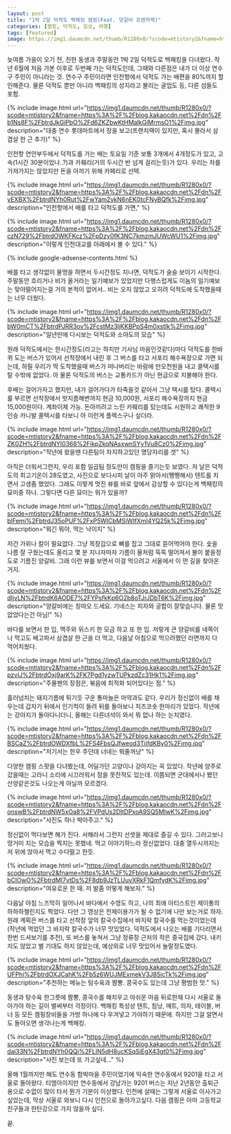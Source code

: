 ```yaml
---
layout: post
title: "1박 2일 덕적도 백패킹 캠핑(Feat. 양갈비 프렌치랙)"
categories: [캠핑, 덕적도, 일상, 여행]
tags: [featured]
image: https://img1.daumcdn.net/thumb/R1280x0/?scode=mtistory2&fname=https%3A%2F%2Fblog.kakaocdn.net%2Fdn%2FblFemj%2FbtrdJ35oPUF%2FxP5WICbMSiWIfXmI4YQ25k%2Fimg.jpg
---
```


늦여름 가을이 오기 전, 친한 동생과 주말동안 1박 2일 덕적도로 백패킹을 다녀왔다. 작년 6월에 처음 가본 이후로 두번째 가는 덕적도인데, 그때와 다른점은 내가 더 이상 연수구 주민이 아니라는 것. 연수구 주민이라면 인천항에서 덕적도 가는 배편을 80%까지 할인해준다. 물론 덕적도 뿐만 아니라 백패킹의 성지라고 불리는 굴업도 등, 다른 섬들도 포함.

{% include image.html url="https://img1.daumcdn.net/thumb/R1280x0/?scode=mtistory2&fname=https%3A%2F%2Fblog.kakaocdn.net%2Fdn%2Fb1Ns8F%2FbtrdJkGiPbO%2Fd6ZKZbwKtHMalkGiMrmsO1%2Fimg.jpg" description="대충 연수 롯데마트에서 장을 보고(프랜치랙이 있지만, 혹시 몰라서 삼겹살 한 근 추가)" %}

인천항 연안부두에서 덕적도를 가는 배는 토요일 기준 보통 3개에서 4개정도가 있고, 고속(1시간 30분이었나..?)과 카훼리(거의 두시간 반 넘게 걸리는듯)가 있다. 우리는 차를 가져가지는 않았지만 돈을 아끼기 위해 카페리로 선택.

{% include image.html url="https://img1.daumcdn.net/thumb/R1280x0/?scode=mtistory2&fname=https%3A%2F%2Fblog.kakaocdn.net%2Fdn%2FyEXBX%2FbtrdNYh0Rut%2FwYam2vkN6nEK0tcFNyBQfk%2Fimg.jpg" description="인천항에서 배를 타고 덕적도를 가면," %}

{% include image.html url="https://img1.daumcdn.net/thumb/R1280x0/?scode=mtistory2&fname=https%3A%2F%2Fblog.kakaocdn.net%2Fdn%2FczN729%2FbtrdOWKFKcz%2FpDzy0fK3NC7kmzmJUWcWU1%2Fimg.jpg" description="이렇게 인천대교를 아래에서 볼 수 있다." %}

{% include google-adsense-contents.html %}

배를 타고 생각없이 물멍을 하면서 두시간정도 지나면, 덕적도가 슬슬 보이기 시작한다. 주말동안 흐리거나 비가 올거라는 일기예보가 있었지만 다행스럽게도 이놈의 일기예보는 맞아떨어지는걸 거의 본적이 없어서.. 비는 오지 않았고 오히려 덕적도에 도착했을때는 너무 더웠다.

{% include image.html url="https://img1.daumcdn.net/thumb/R1280x0/?scode=mtistory2&fname=https%3A%2F%2Fblog.kakaocdn.net%2Fdn%2FbW0mCT%2FbtrdPJRR3ov%2FcstMz3ljKKBPpS4m0xstIk%2Fimg.jpg" description="일년만에 다시보는 덕적도와 소야도의 모습" %}

원래 덕적도에서는 한시간정도(라고는 하지만 기사님 마음인것같다)마다 덕적도를 한바퀴 도는 버스가 있어서 선착장에서 내린 후 그 버스를 타고 서포리 해수욕장으로 가면 되는데, 하필 우리가 딱 도착했을때 버스가 떠나버리는 바람에 만오천원을 내고 콜택시를 탈 수밖에 없었다. 아 물론 덕적도의 버스는 교통카드가 아닌 현금으로 지불해야 한다.

후배는 걸어가자고 했지만, 내가 걸어가다가 타죽을것 같아서 그냥 택시를 탔다. 콜택시를 부르면 선착장에서 밧지름해변까지 현금 10,000원, 서포리 해수욕장까지 현금 15,000원이다. 계좌이체 가능. 돈아끼려고 느린 카훼리를 탔는데도 시원하고 쾌적한 9인승 카니발 콜택시를 타보니 아 이런게 플렉스구나 싶더라.

{% include image.html url="https://img1.daumcdn.net/thumb/R1280x0/?scode=mtistory2&fname=https%3A%2F%2Fblog.kakaocdn.net%2Fdn%2FZK0ZH%2FbtrdNYI0368%2FikpZkqNAsxwnSYy1Vu8Cz0%2Fimg.jpg" description="작년에 왔을땐 다른팀이 차지하고있던 명당자리를 겟" %}

아직은 더워서그런지, 우리 포함 일곱팀 정도만이 캠핑을 즐기는듯 보였다. 저 날은 덕적도의 최고기온이 28도였고, 사진으로 보다시피 날이 아주 맑아서(쨍쨍해서) 텐트를 치면서 고생좀 했었다. 그래도 이렇게 멋진 뷰를 바로 앞에서 감상할 수 있다는게 백패킹의 묘미중 하나. 그렇다면 다른 묘미는 뭐가 있을까?

{% include image.html url="https://img1.daumcdn.net/thumb/R1280x0/?scode=mtistory2&fname=https%3A%2F%2Fblog.kakaocdn.net%2Fdn%2FblFemj%2FbtrdJ35oPUF%2FxP5WICbMSiWIfXmI4YQ25k%2Fimg.jpg" description="뭐긴 뭐야, 먹는 낙이지" %}

저건 가위나 칼이 필요없다. 그냥 목장갑으로 뼈를 잡고 그대로 뜯어먹어야 한다. 숯을 나름 잘 구웠는데도 올리고 몇 분 지나자마자 기름이 물처럼 뚝뚝 떨어져서 불이 붙을정도로 기름진 양갈비. 그래 이런 뷰를 보면서 이걸 먹으려고 서울에서 이 먼 길을 찾아온거지.

{% include image.html url="https://img1.daumcdn.net/thumb/R1280x0/?scode=mtistory2&fname=https%3A%2F%2Fblog.kakaocdn.net%2Fdn%2FdIjvLN%2FbtrdK6AODE7%2FYPsfkKp6O2b8oTJrJDbT6K%2Fimg.jpg" description="양갈비에는 칭따오 드세요. 기네스는 피자와 궁합이 잘맞습니다. 물론 맛없었다는건 아님!" %}

바다를 보면서 한 입, 맥주와 위스키 한 모금 하고 또 한 입. 저렇게 큰 양갈비를 네쪽이나 먹고도 배고파서 삼겹살 한 근을 더 먹고, 다음날 아침으로 먹으려했던 라면까지 다 먹어치웠다.

{% include image.html url="https://img1.daumcdn.net/thumb/R1280x0/?scode=mtistory2&fname=https%3A%2F%2Fblog.kakaocdn.net%2Fdn%2FpzvlJ%2FbtrdOxj9arK%2FK7Pgd1yzwTUPkzdZc31Hk1%2Fimg.jpg" description="주물팬의 장점은, 볶음에 최적화 되어있다는 점." %}

흘러넘치는 돼지기름에 튀기듯 구운 통마늘은 마약과도 같다. 우리가 정신없이 배를 채우는데 갑자기 뒤에서 인기척이 들려 뒤를 돌아보니 치즈코숏 한마리가 있었다. 작년에는 강아지가 돌아다니더니, 올해는 다른녀석이 와서 뭐 없나 하는 눈치였다.

{% include image.html url="https://img1.daumcdn.net/thumb/R1280x0/?scode=mtistory2&fname=https%3A%2F%2Fblog.kakaocdn.net%2Fdn%2FBSCaZ%2FbtrdOWDXfbL%2FS4FbsQJfweod3TiifdKBy0%2Fimg.jpg" description="저기서는 한우 주던데 너네는 뭐줄꺼냥" %}

다양한 캠핑 스팟을 다녀봤는데, 어딜가던 고양이나 강아지는 꼭 있었다. 작년에 양주로 갔을때는 고라니 소리에 시끄러워서 잠을 못잔적도 있는데. 이쯤되면 군대에서나 봤던 산양같은것도 나오는게 아닐까 모르겠다.

{% include image.html url="https://img1.daumcdn.net/thumb/R1280x0/?scode=mtistory2&fname=https%3A%2F%2Fblog.kakaocdn.net%2Fdn%2FonswB%2FbtrdNW5xOa8%2FVPdUs2DltDPxoA9SQ5MIwK%2Fimg.jpg" description="사진도 하나 박아주고." %}

정신없이 먹다보면 해가 진다. 서해라서 그런지 선셋을 제대로 즐길 수 있다. 그러고보니 땅거미 지는 모습을 찍지는 못했네. 먹고 이야기하느라 정신없었다. 대충 열두시까지는 저 위에 앉아서 먹고 수다떨고 한듯.

{% include image.html url="https://img1.daumcdn.net/thumb/R1280x0/?scode=mtistory2&fname=https%3A%2F%2Fblog.kakaocdn.net%2Fdn%2FbClOwO%2FbtrdMI7vtDs%2F8db9JzTLUuvXRkF1QmfvdK%2Fimg.jpg" description="여유로운 한 때. 저 발좀 어떻게 해보자." %}

다음날 아침 느즈막히 일어나서 바다에서 수영도 하고, 나의 최애 아티스트인 제이통의 하하하챌린지도 찍었다. 다만 그 영상은 전체이용가가 될 수 없기에 나만 보는거로 하자. 원래 계획은 버스를 타고 선착장 앞의 칼국수집에서 바지락 칼국수를 먹는것이었는데(작년에 먹었던 그 바지락 칼국수가 너무 맛있었다. 덕적도에서 나오는 배를 기다리면서 한번 드셔보기를 추천), 또 버스를 놓쳐서 그냥 정류장 근처의 작은 중국집에 갔다. 내키지도 않았고 별 기대도 하지 않았는데, 예상외로 너무 맛있어서 놀랄정도였다.

{% include image.html url="https://img1.daumcdn.net/thumb/R1280x0/?scode=mtistory2&fname=https%3A%2F%2Fblog.kakaocdn.net%2Fdn%2FUFPhi%2FbtrdOXJCahK%2Fb5z6WUJMExmekV3J85icTk%2Fimg.jpg" description="추천하는 메뉴는 탕수육과 짬뽕. 콩국수도 있는데 그냥 평범한 맛." %}

동생과 탕수육 한그릇에 짬뽕, 콩국수를 해치우고 아쉬운 마음 뒤로한채 다시 서울로 돌아가야 하는 길이 벌써부터 걱정이다. 백패킹 특성상 텐트, 침낭, 매트, 의자, 테이블, 버너 등 모든 캠핑장비들을 가방 하나에 다 우겨넣고 가야하기 때문에. 하지만 그걸 알면서도 돌아오면 생각나는게 백패킹.

{% include image.html url="https://img1.daumcdn.net/thumb/R1280x0/?scode=mtistory2&fname=https%3A%2F%2Fblog.kakaocdn.net%2Fdn%2Fdai33N%2FbtrdNYh0QQj%2FLIN5dH8ucKSqSjEgX43gt0%2Fimg.jpg" description="사진 보는데 또 가고싶네..." %}

올해 1월까지만 해도 연수동 함박마을 주민이었기에 익숙한 연수동에서 9201을 타고 서울로 돌아왔다. 티엠아이지만 연수동에서 강남가는 9201 버스는 지난 2년동안 출퇴근용으로 수없이 많이 타서 뭔가 기분이 이상했다. 인천에 살때는 그렇게 서울로 이사가고싶었는데, 막상 서울로 와보니 다시 인천으로 돌아가고싶다. 다음 캠핑은 아마 고등학교 친구들과 한탄강으로 가지 않을까 싶다.

끝.

